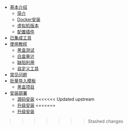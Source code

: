 * [基本介绍](基本介绍.md)
    * [简介](README.md)
    * [Docker安装](Docker安装.md)
    * [虚拟机版本](虚拟机版本.md)
    * [配置插件](配置插件.md)
* [已集成工具](已集成工具.md)
* [使用教程](使用教程.md)
    * [黑盒测试](使用教程/黑盒测试.md)
    * [白盒审计](使用教程/白盒审计.md)
    * [缺陷利用](使用教程/缺陷利用.md)
    * [自定义工具](使用教程/自定义工具.md)
* [常见问题](常见问题.md)
* [批量导入模板](batch_import)
    * [黑盒项目](batch_import/黑盒项目.md)
* [安装部署](安装部署.md)
    * [源码安装](源码安装.md)
<<<<<<< Updated upstream
    * [升级安装](升级安装.md)
=======
    * [升级安装](升级安装.md)
>>>>>>> Stashed changes

